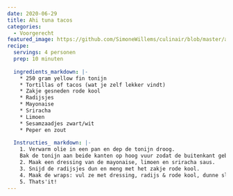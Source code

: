 ```yaml
---
date: 2020-06-29
title: Ahi tuna tacos
categories:
  - Voorgerecht
featured_image: https://github.com/SimoneWillems/culinair/blob/master/ahi%20tuna.png
recipe:
  servings: 4 personen
  prep: 10 minuten
 
  ingredients_markdown: |-
    * 250 gram yellow fin tonijn 
    * Tortillas of tacos (wat je zelf lekker vindt)
    * Zakje gesneden rode kool
    * Radijsjes
    * Mayonaise
    * Sriracha
    * Limoen
    * Sesamzaadjes zwart/wit
	* Peper en zout
	
  Instructies_ markdown: |-
    1. Verwarm olie in een pan en dep de tonijn droog.
	Bak de tonijn aan beide kanten op hoog vuur zodat de buitenkant gebakken is en binnenin rauw blijft.
    2. Maak een dressing van de mayonaise, limoen en sriracha saus.
	3. Snijd de radijsjes dun en meng met het zakje rode kool.
	4. Maak de wraps: vul ze met dressing, radijs & rode kool, dunne slices van de gebakken tonijn met daaroverheen sesamzaad en koriander.
	5. Thats'it! 
---
```

